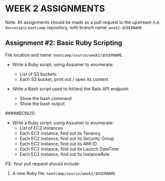 # WEEK 2 ASSIGNMENTS

Note: All assignments should be made as a pull request to the upstream (i.e. `devsecops`) `bootcamp` repository, with branch name: `week2-$USERNAME`

## Assignment \#2: Basic Ruby Scripting
File location and name: `bootcamp/source/week2/$USERNAME`

* Write a Ruby script, using Assumer to enumerate:
    * List of S3 buckets
    * Each S3 bucket, print out / open its content

* Write a Bash script used to hit/test the Rails API endpoint
    * Show the bash command
    * Show the bash output

#####BONUS:
* Write a Ruby script, using Assumer to enumerate:
    * List of EC2 instances
    * Each EC2 instance, find out its Tenancy
    * Each EC2 instance, find out its Security Group
    * Each EC2 instance, find out its AMI ID
    * Each EC2 instance, find out its Launch DateTime
    * Each EC2 instance, find out its InstanceRole

PS: Your pull request should include:

1. A new Ruby file: `bootcamp/source/week2/$USERNAME`
